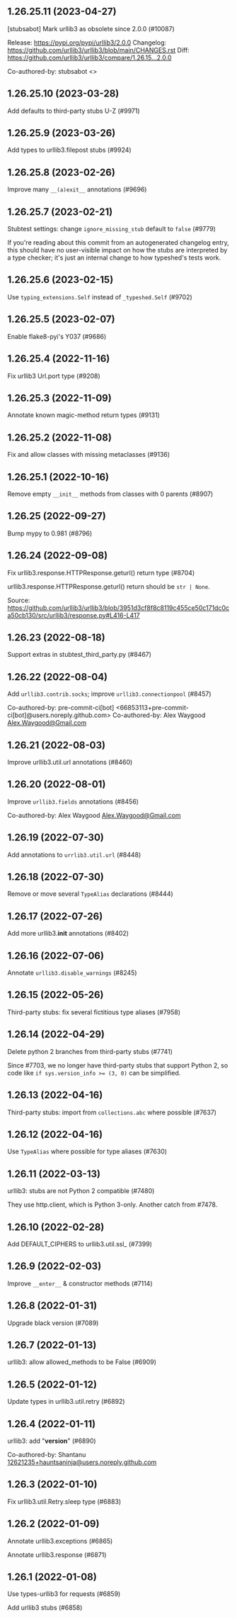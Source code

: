 ## 1.26.25.11 (2023-04-27)

[stubsabot] Mark urllib3 as obsolete since 2.0.0 (#10087)

Release: https://pypi.org/pypi/urllib3/2.0.0
Changelog: https://github.com/urllib3/urllib3/blob/main/CHANGES.rst
Diff: https://github.com/urllib3/urllib3/compare/1.26.15...2.0.0

Co-authored-by: stubsabot <>

## 1.26.25.10 (2023-03-28)

Add defaults to third-party stubs U-Z (#9971)

## 1.26.25.9 (2023-03-26)

Add types to urllib3.filepost stubs (#9924)

## 1.26.25.8 (2023-02-26)

Improve many `__(a)exit__` annotations (#9696)

## 1.26.25.7 (2023-02-21)

Stubtest settings: change `ignore_missing_stub` default to `false` (#9779)

If you're reading about this commit from an autogenerated changelog entry, this should have no user-visible impact on how the stubs are interpreted by a type checker; it's just an internal change to how typeshed's tests work.

## 1.26.25.6 (2023-02-15)

Use `typing_extensions.Self` instead of `_typeshed.Self` (#9702)

## 1.26.25.5 (2023-02-07)

Enable flake8-pyi's Y037 (#9686)

## 1.26.25.4 (2022-11-16)

Fix urllib3 Url.port type (#9208)

## 1.26.25.3 (2022-11-09)

Annotate known magic-method return types (#9131)

## 1.26.25.2 (2022-11-08)

Fix and allow classes with missing metaclasses (#9136)

## 1.26.25.1 (2022-10-16)

Remove empty `__init__` methods from classes with 0 parents (#8907)

## 1.26.25 (2022-09-27)

Bump mypy to 0.981 (#8796)

## 1.26.24 (2022-09-08)

Fix urllib3.response.HTTPResponse.geturl() return type (#8704)

urllib3.response.HTTPResponse.geturl() return should be `str | None`.

Source: https://github.com/urllib3/urllib3/blob/3951d3cf8f8c8119c455ce50c171dc0ca50cb130/src/urllib3/response.py#L416-L417

## 1.26.23 (2022-08-18)

Support extras in stubtest_third_party.py (#8467)

## 1.26.22 (2022-08-04)

Add `urllib3.contrib.socks`; improve `urllib3.connectionpool` (#8457)

Co-authored-by: pre-commit-ci[bot] <66853113+pre-commit-ci[bot]@users.noreply.github.com>
Co-authored-by: Alex Waygood <Alex.Waygood@Gmail.com>

## 1.26.21 (2022-08-03)

Improve urllib3.util.url annotations (#8460)

## 1.26.20 (2022-08-01)

Improve `urllib3.fields` annotations (#8456)

Co-authored-by: Alex Waygood <Alex.Waygood@Gmail.com>

## 1.26.19 (2022-07-30)

Add annotations to `urrlib3.util.url` (#8448)

## 1.26.18 (2022-07-30)

Remove or move several `TypeAlias` declarations (#8444)

## 1.26.17 (2022-07-26)

Add more urllib3.__init__ annotations (#8402)

## 1.26.16 (2022-07-06)

Annotate `urllib3.disable_warnings` (#8245)

## 1.26.15 (2022-05-26)

Third-party stubs: fix several fictitious type aliases (#7958)

## 1.26.14 (2022-04-29)

Delete python 2 branches from third-party stubs (#7741)

Since #7703, we no longer have third-party stubs that support Python 2, so code like `if sys.version_info >= (3, 0)` can be simplified.

## 1.26.13 (2022-04-16)

Third-party stubs: import from `collections.abc` where possible (#7637)

## 1.26.12 (2022-04-16)

Use `TypeAlias` where possible for type aliases (#7630)

## 1.26.11 (2022-03-13)

urllib3: stubs are not Python 2 compatible (#7480)

They use http.client, which is Python 3-only. Another catch from #7478.

## 1.26.10 (2022-02-28)

Add DEFAULT_CIPHERS to urllib3.util.ssl_ (#7399)

## 1.26.9 (2022-02-03)

Improve `__enter__` & constructor methods (#7114)

## 1.26.8 (2022-01-31)

Upgrade black version (#7089)

## 1.26.7 (2022-01-13)

urllib3: allow allowed_methods to be False (#6909)

## 1.26.5 (2022-01-12)

Update types in urllib3.util.retry (#6892)

## 1.26.4 (2022-01-11)

urllib3: add "__version__" (#6890)

Co-authored-by: Shantanu <12621235+hauntsaninja@users.noreply.github.com>

## 1.26.3 (2022-01-10)

Fix urllib3.util.Retry.sleep type (#6883)

## 1.26.2 (2022-01-09)

Annotate urllib3.exceptions (#6865)

Annotate urllib3.response (#6871)

## 1.26.1 (2022-01-08)

Use types-urllib3 for requests (#6859)

Add urllib3 stubs (#6858)

